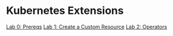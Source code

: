 # Kubernetes Extensions

[Lab 0: Prereqs](lab0/README.md)
[Lab 1: Create a Custom Resource](lab1/README.md)
[Lab 2: Operators](lab2/README.md)
